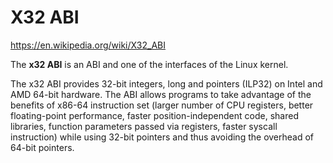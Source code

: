 # X32 ABI

https://en.wikipedia.org/wiki/X32_ABI

The **x32 ABI** is an ABI and one of the interfaces of the Linux kernel.

The x32 ABI provides 32-bit integers, long and pointers (ILP32) on Intel and AMD 64-bit hardware. The ABI allows programs to take advantage of the benefits of x86-64 instruction set (larger number of CPU registers, better floating-point performance, faster position-independent code, shared libraries, function parameters passed via registers, faster syscall instruction) while using 32-bit pointers and thus avoiding the overhead of 64-bit pointers.
